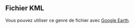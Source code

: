 ## Fichier KML

Vous pouvez utiliser ce genre de fichier avec [Google Earth](https://earth.google.com/web/).

